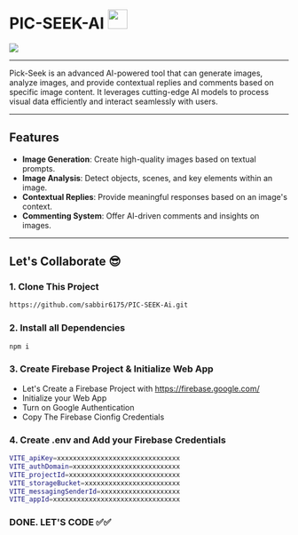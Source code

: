 # PIC-SEEK-AI <img width="35px" src="https://img.icons8.com/?size=96&id=8gR77jBNhfyz&format=png"/>

<img src="https://i.ibb.co.com/k2kj2Q0p/Screenshot-3.png"/>

---

Pick-Seek is an advanced AI-powered tool that can generate images, analyze images, and provide contextual replies and comments based on specific image content. It leverages cutting-edge AI models to process visual data efficiently and interact seamlessly with users.

---

## Features

- **Image Generation**: Create high-quality images based on textual prompts.
- **Image Analysis**: Detect objects, scenes, and key elements within an image.
- **Contextual Replies**: Provide meaningful responses based on an image's context.
- **Commenting System**: Offer AI-driven comments and insights on images.

---

## Let's Collaborate 😎

### 1. Clone This Project

```bash
https://github.com/sabbir6175/PIC-SEEK-Ai.git
```

### 2. Install all Dependencies

```bash
npm i
```

### 3. Create Firebase Project & Initialize Web App

- Let's Create a Firebase Project with https://firebase.google.com/
- Initialize your Web App
- Turn on Google Authentication
- Copy The Firebase Cionfig Credentials

### 4. Create .env and Add your Firebase Credentials

```bash
VITE_apiKey=xxxxxxxxxxxxxxxxxxxxxxxxxxxxxxx
VITE_authDomain=xxxxxxxxxxxxxxxxxxxxxxxxxxx
VITE_projectId=xxxxxxxxxxxxxxxxxxxxxxxxxxxx
VITE_storageBucket=xxxxxxxxxxxxxxxxxxxxxxxx
VITE_messagingSenderId=xxxxxxxxxxxxxxxxxxxx
VITE_appId=xxxxxxxxxxxxxxxxxxxxxxxxxxxxxxxx
```

### DONE. LET'S CODE ✅✅
